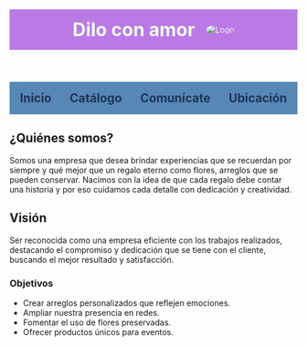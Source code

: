 
<html lang="es">
<head>
  <meta charset="UTF-8">
  <title>Dilo con amor</title>
  <link rel="icon" href="favicon-16x16.jpeg" type="image/jpeg">
  <link rel="stylesheet" href="https://cdnjs.cloudflare.com/ajax/libs/font-awesome/6.5.0/css/all.min.css">
  <style>
    :root {
      --menta-clara:#A8DADC;
      --blanco-nieve:#F1FAEE;
      --azul-petroleo:#457B9D;
      --azul-oscuro:#1D3557;
    }

    body {
      font-family: Arial, sans-serif;
      margin: 0;
      padding: 0;
      background: #FADADD; /* Rosa limonada */
      color: #000;
    }

    header {
      background: #bb79e6;
      color: var(--blanco-nieve);
      padding: 1rem;
      text-align: center;
      position: relative;
      animation: fadeDown 1s ease;
    }

    header h1 {
      display: inline-block;
      margin: 0;
      vertical-align: middle;
      font-size: 2rem;
    }

    .foto-personal {
      width: 100px;
      border-radius: 50%;
      margin-left: 1rem;
      vertical-align: middle;
    }

    nav {
      display: flex;
      flex-wrap: wrap;
      justify-content: center;
      gap: 2rem;
      background: #5687b5;
      padding: 1rem;
    }

    nav a {
      color: var(--azul-oscuro);
      text-decoration: none;
      font-weight: bold;
      transition: color .3s;
      font-size: 1.3rem;
      cursor: pointer;
    }

    nav a:hover {
      color: var(--azul-petroleo);
    }

    section {
      display: none;
      opacity: 0;
      transform: translateY(30px);
      transition: opacity 0.8s, transform 0.8s;
    }

    section.active {
      display: block;
      animation: entradaSuave 0.8s ease forwards;
    }

    @keyframes entradaSuave {
      from {
        opacity: 0;
        transform: translateY(30px);
      }
      to {
        opacity: 1;
        transform: translateY(0);
      }
    }

    @keyframes fadeDown {
      from {
        opacity: 0;
        transform: translateY(-20px);
      }
      to {
        opacity: 1;
        transform: translateY(0);
      }
    }

    .catalogo-grid {
      display: flex;
      flex-wrap: wrap;
      gap: 2rem;
    }

    .catalogo-item {
      flex: 1 1 300px;
    }

    .catalogo-item h3 {
      margin-top: 0;
      font-size: 1.5rem;
    }

    .catalogo-item ul {
      padding-left: 1.5rem;
      font-size: 1.1rem;
    }

    .galeria {
      width: 100%;
      display: flex;
      justify-content: center;
      align-items: flex-start;
      margin-top: 0;
    }

    .galeria img {
      width: 100%;
      max-width: 320px;
      border-radius: 10px;
      box-shadow: 0 4px 8px rgba(0,0,0,.5);
      transition: opacity .6s;
    }

    .social-icons {
      display: flex;
      justify-content: center;
      gap: 3rem;
      margin-top: 2rem;
      flex-wrap: wrap;
    }

    .social-icons a {
      color: var(--menta-clara);
      font-size: 48px;
      transition: color .3s;
    }

    .social-icons a:hover {
      color: var(--azul-petroleo);
    }

    .social-icons div {
      display: flex;
      flex-direction: column;
      align-items: center;
    }

    .social-icons span {
      margin-top: .5rem;
      font-size: 22px;
      font-weight: bold;
      color: var(--azul-oscuro);
    }

    iframe {
      border: 0;
      width: 100%;
      height: 450px;
      margin-top: 1rem;
    }

    .center-text {
      text-align: center;
      margin-top: 1rem;
      font-style: italic;
      font-size: 1.1rem;
    }
  </style>
</head>
<body>
  <header>
    <h1>Dilo con amor</h1>
    <img src="dana.jpeg" alt="Logo" class="foto-personal">
  </header>

  <nav>
    <a onclick="mostrarSeccion('quienes')">Inicio</a>
    <a onclick="mostrarSeccion('catalogo')">Catálogo</a>
    <a onclick="mostrarSeccion('comunicate')">Comunícate</a>
    <a onclick="mostrarSeccion('ubicacion')">Ubicación</a>
  </nav>

  <section id="quienes" class="active">
    <h2>¿Quiénes somos?</h2>
    <p>Somos una empresa que desea brindar experiencias que se recuerdan por siempre y qué mejor que un regalo eterno como flores, arreglos que se pueden conservar. Nacimos con la idea de que cada regalo debe contar una historia y por eso cuidamos cada detalle con dedicación y creatividad.</p>
    <h2>Visión</h2>
    <p>Ser reconocida como una empresa eficiente con los trabajos realizados, destacando el compromiso y dedicación que se tiene con el cliente, buscando el mejor resultado y satisfacción.</p>
    <h3>Objetivos</h3>
    <ul>
      <li>Crear arreglos personalizados que reflejen emociones.</li>
      <li>Ampliar nuestra presencia en redes.</li>
      <li>Fomentar el uso de flores preservadas.</li>
      <li>Ofrecer productos únicos para eventos.</li>
    </ul>
  </section>

  <section id="catalogo">
    <h2>Catálogo de Productos y Servicios</h2>
    <div class="catalogo-grid">
      <div class="catalogo-item">
        <h3>💐 Arreglos Florales</h3>
        <ul>
          <li>Flores eternas individuales</li>
          <li>Arreglos en cajas decorativas</li>
          <li>Jarrones con luz LED</li>
          <li>Arreglos florales personalizados</li>
          <li>Letras decorativas con flores</li>
        </ul>
        <h3>🍼 Baby Shower</h3>
        <ul>
          <li>Cintó para la mami</li>
          <li>Corsage para el papá</li>
          <li>Distintivos para los invitados</li>
          <li>Canastas decoradas</li>
        </ul>
        <h3>📦 Otros</h3>
        <ul>
          <li>Pulseras</li>
          <li>Plumas decoradas</li>
          <li>Portarretratos</li>
          <li>Ramos con dulces</li>
          <li>Frascos con flores y bombones, galletas, dulces, chocolates, etc.</li>
        </ul>
      </div>

      <div class="catalogo-item">
        <h3>💍 Bodas</h3>
        <ul>
          <li>Ramos de novia personalizados</li>
          <li>Mini ramos para lanzar</li>
          <li>Mini ramos para damas de honor</li>
          <li>Cojines para anillos</li>
          <li>Lazo matrimonial decorado</li>
          <li>Arras con estuche decorado</li>
          <li>Copas de brindis personalizadas</li>
          <li>Caja de pacto con diseño especial</li>
        </ul>
        <h3>👑 XV Años</h3>
        <ul>
          <li>Ramos de quinceañera</li>
          <li>Cojines decorativos</li>
          <li>Caja para pacto simbólico</li>
          <li>Copas de brindis</li>
        </ul>
      </div>

      <div class="catalogo-item" style="display:flex;align-items:flex-start;justify-content:center;">
        <div class="galeria">
          <img id="slideshow" src="1.jfif" alt="Galería">
        </div>
      </div>
    </div>
  </section>

  <section id="comunicate">
    <h2 style="text-align:center;">Comunícate</h2>
    <p style="text-align:center;">Síguenos o contáctanos por redes sociales:</p>
    <div class="social-icons">
      <div><a href="https://www.facebook.com/profile.php?id=61568670475896" target="_blank"><i class="fab fa-facebook"></i></a><span>Facebook</span></div>
      <div><a href="https://www.instagram.com/diloconamooor" target="_blank"><i class="fab fa-instagram"></i></a><span>Instagram</span></div>
      <div><a href="https://wa.me/5212291593502" target="_blank"><i class="fab fa-whatsapp"></i></a><span>WhatsApp</span></div>
    </div>
    <p class="center-text">Horario: lunes a domingo de 10:00 am a 17:00 pm.</p>
    <p class="center-text">¿Tienes alguna duda? Escríbenos y te responderemos cuanto antes.</p>
  </section>

  <section id="ubicacion">
    <h2>Ubicación</h2>
    <p>Para poder verlos y atenderlos en físico en esta dirección solo será con cita agendada</p>
    <p>Estamos localizados en:</p>
    <iframe src="https://www.google.com/maps/embed?pb=!1m18..." allowfullscreen="" loading="lazy"></iframe>
    <p class="center-text">¿Qué esperas para venir y obsequiar el mejor detalle?</p>
  </section>

  <script>
    function mostrarSeccion(id) {
      document.querySelectorAll('section').forEach(s => s.classList.remove('active'));
      document.getElementById(id).classList.add('active');
    }

    const imagenes = [
      '1.jfif','2.jfif','3.jfif','4.jfif','5.jfif','6.jfif','7.jfif','8.jfif','9.jfif','10.jfif',
      '11.jfif','12.jfif','13.jfif','14.jfif','15.jfif','16.jfif','17.jfif','18.jfif','19.jfif','20.jfif',
      '21.jfif','22.jfif','23.jfif','24.jfif','25.jfif','26.jfif','27.jfif','28.jfif','29.jfif','30.jfif'
    ];
    let indice = 0;
    const slide = document.getElementById('slideshow');

    function cambiarImagen() {
      slide.style.opacity = 0;
      setTimeout(() => {
        indice = (indice + 1) % imagenes.length;
        slide.src = imagenes[indice];
        slide.style.opacity = 1;
      }, 600);
    }

    setInterval(cambiarImagen, 5000);
  </script>
</body>
</html>
